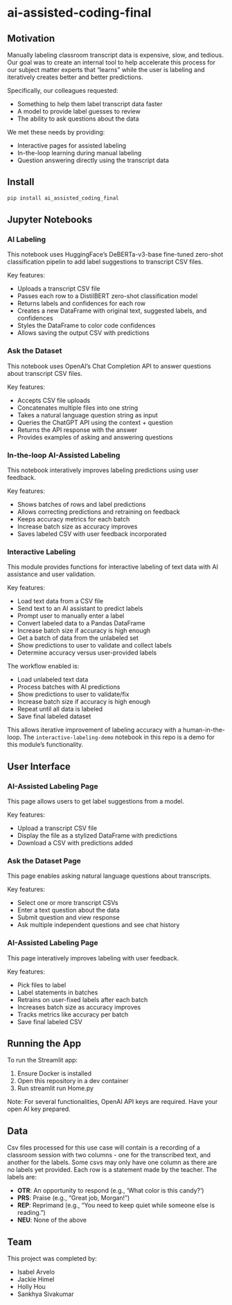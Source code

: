 # ai-assisted-coding-final

<!-- WARNING: THIS FILE WAS AUTOGENERATED! DO NOT EDIT! -->

## Motivation

Manually labeling classroom transcript data is expensive, slow, and
tedious. Our goal was to create an internal tool to help accelerate this
process for our subject matter experts that “learns” while the user is
labeling and iteratively creates better and better predictions.

Specifically, our colleagues requested:

- Something to help them label transcript data faster
- A model to provide label guesses to review
- The ability to ask questions about the data

We met these needs by providing:

- Interactive pages for assisted labeling
- In-the-loop learning during manual labeling
- Question answering directly using the transcript data

## Install

``` sh
pip install ai_assisted_coding_final
```

## Jupyter Notebooks

### AI Labeling

This notebook uses HuggingFace’s DeBERTa-v3-base fine-tuned zero-shot
classification pipelin to add label suggestions to transcript CSV files.

Key features:

- Uploads a transcript CSV file
- Passes each row to a DistilBERT zero-shot classification model
- Returns labels and confidences for each row
- Creates a new DataFrame with original text, suggested labels, and
  confidences
- Styles the DataFrame to color code confidences
- Allows saving the output CSV with predictions

### Ask the Dataset

This notebook uses OpenAI’s Chat Completion API to answer questions
about transcript CSV files.

Key features:

- Accepts CSV file uploads
- Concatenates multiple files into one string
- Takes a natural language question string as input
- Queries the ChatGPT API using the context + question
- Returns the API response with the answer
- Provides examples of asking and answering questions

### In-the-loop AI-Assisted Labeling

This notebook interatively improves labeling predictions using user
feedback.

Key features:

- Shows batches of rows and label predictions
- Allows correcting predictions and retraining on feedback
- Keeps accuracy metrics for each batch
- Increase batch size as accuracy improves
- Saves labeled CSV with user feedback incorporated

### Interactive Labeling

This module provides functions for interactive labeling of text data
with AI assistance and user validation.

Key features:

- Load text data from a CSV file
- Send text to an AI assistant to predict labels
- Prompt user to manually enter a label
- Convert labeled data to a Pandas DataFrame
- Increase batch size if accuracy is high enough
- Get a batch of data from the unlabeled set
- Show predictions to user to validate and collect labels
- Determine accuracy versus user-provided labels

The workflow enabled is:

- Load unlabeled text data
- Process batches with AI predictions
- Show predictions to user to validate/fix
- Increase batch size if accuracy is high enough
- Repeat until all data is labeled
- Save final labeled dataset

This allows iterative improvement of labeling accuracy with a
human-in-the-loop. The `interactive-labeling-demo` notebook in this repo
is a demo for this module’s functionality.

## User Interface

### AI-Assisted Labeling Page

This page allows users to get label suggestions from a model.

Key features:

- Upload a transcript CSV file
- Display the file as a stylized DataFrame with predictions
- Download a CSV with predictions added

### Ask the Dataset Page

This page enables asking natural language questions about transcripts.

Key features:

- Select one or more transcript CSVs
- Enter a text question about the data
- Submit question and view response
- Ask multiple independent questions and see chat history

### AI-Assisted Labeling Page

This page interatively improves labeling with user feedback.

Key features:

- Pick files to label
- Label statements in batches
- Retrains on user-fixed labels after each batch
- Increases batch size as accuracy improves
- Tracks metrics like accuracy per batch
- Save final labeled CSV

## Running the App

To run the Streamlit app:

1.  Ensure Docker is installed
2.  Open this repository in a dev container
3.  Run streamlit run Home.py

Note: For several functionalities, OpenAI API keys are required. Have
your open AI key prepared.

## Data

Csv files processed for this use case will contain is a recording of a
classroom session with two columns - one for the transcribed text, and
another for the labels. Some csvs may only have one column as there are
no labels yet provided. Each row is a statement made by the teacher. The
labels are:

- **OTR**: An opportunity to respond (e.g., ‘What color is this candy?’)
- **PRS**: Praise (e.g., “Great job, Morgan!”)
- **REP**: Reprimand (e.g., “You need to keep quiet while someone else
  is reading.”)
- **NEU**: None of the above

## Team

This project was completed by:

- Isabel Arvelo
- Jackie Himel
- Holly Hou
- Sankhya Sivakumar
